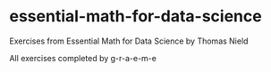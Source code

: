 # essential-math-for-data-science
Exercises from Essential Math for Data Science by Thomas Nield

All exercises completed by g-r-a-e-m-e
